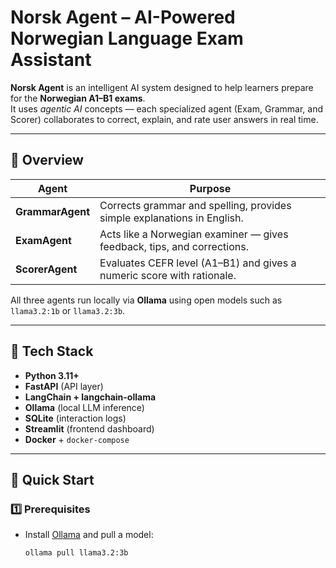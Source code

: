# Norsk Agent – AI-Powered Norwegian Language Exam Assistant

**Norsk Agent** is an intelligent AI system designed to help learners prepare for the **Norwegian A1–B1 exams**.  
It uses *agentic AI* concepts — each specialized agent (Exam, Grammar, and Scorer) collaborates to correct, explain, and rate user answers in real time.

---

## 🧠 Overview

| Agent | Purpose |
|-------|----------|
| **GrammarAgent** | Corrects grammar and spelling, provides simple explanations in English. |
| **ExamAgent** | Acts like a Norwegian examiner — gives feedback, tips, and corrections. |
| **ScorerAgent** | Evaluates CEFR level (A1–B1) and gives a numeric score with rationale. |

All three agents run locally via **Ollama** using open models such as `llama3.2:1b` or `llama3.2:3b`.

---

## 🧰 Tech Stack

- **Python 3.11+**
- **FastAPI** (API layer)
- **LangChain + langchain-ollama**
- **Ollama** (local LLM inference)
- **SQLite** (interaction logs)
- **Streamlit** (frontend dashboard)
- **Docker** + `docker-compose`

---

## 🚀 Quick Start

### 1️⃣ Prerequisites
- Install [Ollama](https://ollama.ai) and pull a model:
  ```bash
  ollama pull llama3.2:3b
